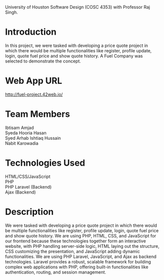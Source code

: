 University of Houston Software Design (COSC 4353) with Professor Raj Singh.

# Introduction

In this project, we were tasked with developing a price quote project in which there would be multiple functionalities like register, profile update, login, quote fuel price and show quote history. A Fuel Company was selected to demonstrate the concept.

# Web App URL 

http://fuel-project.42web.io/

# Team Members

Ibtisam Amjad <br> 
Syeda Hooria Hasan <br>
Syed Arhab Ishtiaq Hussain <br> 
Nabit Karowadia

# Technologies Used

HTML/CSS/JavaScript <br>
PHP <br>
PHP Laravel (Backend) <br>
Ajax (Backend) 

# Description

We were tasked with developing a price quote project in which there would be multiple functionalities like register, profile update, login, quote fuel price and show quote history. We are using PHP, HTML, CSS, and JavaScript for our frontend because these technologies together form an interactive website, with PHP handling server-side logic, HTML laying out the structure, CSS customizing the presentation, and JavaScript adding dynamic functionalities. We are using PHP Laravel, JavaScript, and Ajax as backend technologies. Laravel provides a robust, scalable framework for building complex web applications with PHP, offering built-in functionalities like authentication, routing, and session management.

